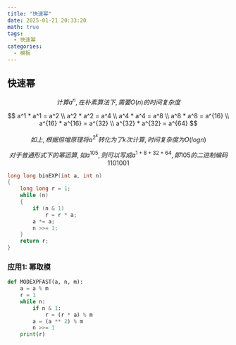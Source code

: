```yaml
---
title: "快速幂"     
date: 2025-01-21 20:33:20
math: true
tags: 
  - 快速幂
categories: 
  - 模板
---
```


## 快速幂

$$
计算a^n,在朴素算法下,需要O(n)的时间复杂度
$$

$$
a^1 * a^1 = a^2 \\
a^2 * a^2 = a^4 \\
a^4 * a^4 = a^8 \\
a^8 * a^8 = a^{16} \\
a^{16} * a^{16} = a^{32} \\
a^{32} * a^{32} = a^{64}
$$

$$
如上, 根据倍增原理将a^{2^k}转化为了k次计算,时间复杂度为O(logn)
$$

$$
对于普通形式下的幂运算,如a^{105},则可以写成a^{1+8+32+64},即105的二进制编码1101001
$$

```cpp
long long binEXP(int a, int n)
{
    long long r = 1;
    while (n)
    {
        if (n & 1)
            r = r * a;
       	a *= a;
        n >>= 1;
    }
    return r;
}
```

### 应用1: 幂取模

```python
def MODEXPFAST(a, n, m):
    a = a % m
    r = 1
    while n:
        if n & 1:
            r = (r * a) % m
        a = (a ** 2) % m
       	n >>= 1
   	print(r)
```

